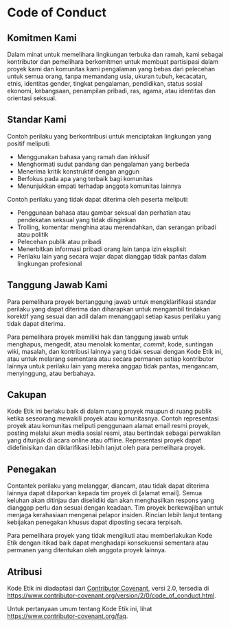 # Code of Conduct

## Komitmen Kami

Dalam minat untuk memelihara lingkungan terbuka dan ramah, kami sebagai kontributor dan pemelihara berkomitmen untuk membuat partisipasi dalam proyek kami dan komunitas kami pengalaman yang bebas dari pelecehan untuk semua orang, tanpa memandang usia, ukuran tubuh, kecacatan, etnis, identitas gender, tingkat pengalaman, pendidikan, status sosial ekonomi, kebangsaan, penampilan pribadi, ras, agama, atau identitas dan orientasi seksual.

## Standar Kami

Contoh perilaku yang berkontribusi untuk menciptakan lingkungan yang positif meliputi:

* Menggunakan bahasa yang ramah dan inklusif
* Menghormati sudut pandang dan pengalaman yang berbeda
* Menerima kritik konstruktif dengan anggun
* Berfokus pada apa yang terbaik bagi komunitas
* Menunjukkan empati terhadap anggota komunitas lainnya

Contoh perilaku yang tidak dapat diterima oleh peserta meliputi:

* Penggunaan bahasa atau gambar seksual dan perhatian atau pendekatan seksual yang tidak diinginkan
* Trolling, komentar menghina atau merendahkan, dan serangan pribadi atau politik
* Pelecehan publik atau pribadi
* Menerbitkan informasi pribadi orang lain tanpa izin eksplisit
* Perilaku lain yang secara wajar dapat dianggap tidak pantas dalam lingkungan profesional

## Tanggung Jawab Kami

Para pemelihara proyek bertanggung jawab untuk mengklarifikasi standar perilaku yang dapat diterima dan diharapkan untuk mengambil tindakan korektif yang sesuai dan adil dalam menanggapi setiap kasus perilaku yang tidak dapat diterima.

Para pemelihara proyek memiliki hak dan tanggung jawab untuk menghapus, mengedit, atau menolak komentar, _commit_, kode, suntingan wiki, masalah, dan kontribusi lainnya yang tidak sesuai dengan Kode Etik ini, atau untuk melarang sementara atau secara permanen setiap kontributor lainnya untuk perilaku lain yang mereka anggap tidak pantas, mengancam, menyinggung, atau berbahaya.

## Cakupan

Kode Etik ini berlaku baik di dalam ruang proyek maupun di ruang publik ketika seseorang mewakili proyek atau komunitasnya. Contoh representasi proyek atau komunitas meliputi penggunaan alamat email resmi proyek, posting melalui akun media sosial resmi, atau bertindak sebagai perwakilan yang ditunjuk di acara online atau offline. Representasi proyek dapat didefinisikan dan diklarifikasi lebih lanjut oleh para pemelihara proyek.

## Penegakan

Contantek perilaku yang melanggar, diancam, atau tidak dapat diterima lainnya dapat dilaporkan kepada tim proyek di [alamat email]. Semua keluhan akan ditinjau dan diselidiki dan akan menghasilkan respons yang dianggap perlu dan sesuai dengan keadaan. Tim proyek berkewajiban untuk menjaga kerahasiaan mengenai pelapor insiden. Rincian lebih lanjut tentang kebijakan penegakan khusus dapat diposting secara terpisah.

Para pemelihara proyek yang tidak mengikuti atau memberlakukan Kode Etik dengan itikad baik dapat menghadapi konsekuensi sementara atau permanen yang ditentukan oleh anggota proyek lainnya.

## Atribusi

Kode Etik ini diadaptasi dari [Contributor Covenant](https://www.contributor-covenant.org), versi 2.0, tersedia di https://www.contributor-covenant.org/version/2/0/code_of_conduct.html.

Untuk pertanyaan umum tentang Kode Etik ini, lihat https://www.contributor-covenant.org/faq.
